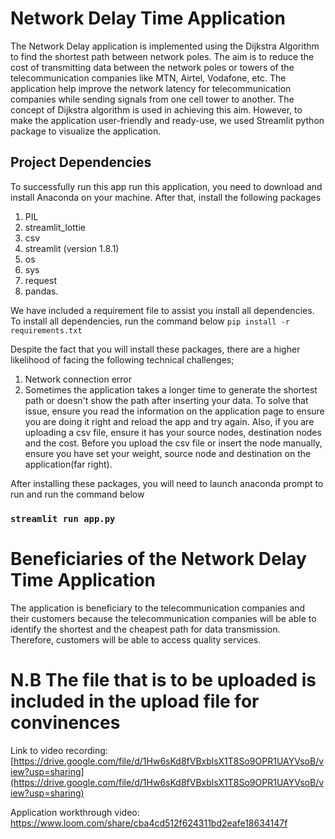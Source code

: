 # Network Delay Time Application 

The Network Delay application is implemented using the Dijkstra Algorithm to find the shortest path
between network poles. The aim is to reduce the cost of transmitting data between the network poles
or towers of the telecommunication companies like MTN, Airtel, Vodafone, etc. 
The application help improve the network latency for telecommunication companies while sending signals
from one cell tower to another.
The concept of Dijkstra algorithm is used in achieving this aim. However, to make the application user-friendly and ready-use, we
used Streamlit python package to visualize the application.

## Project Dependencies
To successfully run this app run this application, you need to download and install Anaconda on your machine. 
After that, install the following packages
1. PIL
2. streamlit_lottie
3. csv
4. streamlit (version  1.8.1)
5. os
6. sys
7. request
8. pandas.

We have included a requirement file to assist you install all dependencies. To install all dependencies, run the command below
`pip install -r requirements.txt`

Despite the fact that you will install these packages, there are a higher likelihood of facing the following technical challenges;
1. Network connection error
2. Sometimes the application takes a longer time to generate the shortest path or doesn't show the path after inserting your data.
    To solve that issue, ensure you read the information on the application  page to ensure you are doing it right and reload the app and try again.
    Also, if you are uploading a csv file, ensure it has your source nodes, destination nodes and the cost. Before you upload the csv file or insert the node manually, ensure you
    have set your weight, source node and destination on the application(far right).


After installing these packages, you will need to launch anaconda prompt to run and run the command below
### `streamlit run app.py`


# Beneficiaries of the Network Delay Time Application
The application is beneficiary to the telecommunication companies and their customers because
the telecommunication companies will be able to identify the shortest and the cheapest path for 
data transmission. Therefore, customers will be able to access quality services.

# N.B The file that is to be uploaded is included in the upload file for convinences

Link to video recording: [https://drive.google.com/file/d/1Hw6sKd8fVBxblsX1T8So9OPR1UAYVsoB/view?usp=sharing](https://drive.google.com/file/d/1Hw6sKd8fVBxblsX1T8So9OPR1UAYVsoB/view?usp=sharing)

Application workthrough video: https://www.loom.com/share/cba4cd512f624311bd2eafe18634147f 

